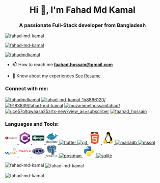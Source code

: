 <h1 align="center">Hi 👋, I'm Fahad Md Kamal</h1>
<h3 align="center">A passionate Full-Stack developer from Bangladesh</h3>

<p align="left"> <img src="https://komarev.com/ghpvc/?username=fahad-md-kamal&label=Profile%20views&color=0e75b6&style=flat" alt="fahad-md-kamal" /> </p>

<p align="left"> <a href="https://github.com/ryo-ma/github-profile-trophy"><img src="https://github-profile-trophy.vercel.app/?username=fahad-md-kamal" alt="fahad-md-kamal" /></a> </p>

<p align="left"> <a href="https://twitter.com/fahadmdkamal" target="blank"><img src="https://img.shields.io/twitter/follow/fahadmdkamal?logo=twitter&style=for-the-badge" alt="fahadmdkamal" /></a> </p>

- 📫 How to reach me **faahad.hossain@gmail.com**

- 📄 Know about my experiences <a href="https://drive.google.com/drive/folders/1TbAv3NGvIIXXykKjrcXaMK8sr1_zN7PK?usp=sharing"> See Resume </a>

<h3 align="left">Connect with me:</h3>
<p align="left">
<a href="https://twitter.com/fahadmdkamal" target="blank"><img align="center" src="https://cdn.jsdelivr.net/npm/simple-icons@3.0.1/icons/twitter.svg" alt="fahadmdkamal" height="30" width="40" /></a>
<a href="https://linkedin.com/in/fahad-md-kamal-1b8866120/" target="blank"><img align="center" src="https://cdn.jsdelivr.net/npm/simple-icons@3.0.1/icons/linkedin.svg" alt="fahad-md-kamal-1b8866120/" height="30" width="40" /></a>
<a href="https://stackoverflow.com/users/9183839/fahad-md-kamal" target="blank"><img align="center" src="https://cdn.jsdelivr.net/npm/simple-icons@3.0.1/icons/stackoverflow.svg" alt="9183839/fahad-md-kamal" height="30" width="40" /></a>
<a href="https://facebook.com/muzammelhossainfahad/" target="blank"><img align="center" src="https://cdn.jsdelivr.net/npm/simple-icons@3.0.1/icons/facebook.svg" alt="muzammelhossainfahad/" height="30" width="40" /></a>
<a href="https://www.youtube.com//channel/UCE57OltqWAaSA25ZrTx-nEw?view_as=subscriber" target="blank"><img align="center" src="https://cdn.jsdelivr.net/npm/simple-icons@3.0.1/icons/youtube.svg" alt="uce57oltqwaasa25zrtx-new?view_as=subscriber" height="30" width="40" /></a>
<a href="https://www.hackerrank.com/faahad_hossain" target="blank"><img align="center" src="https://cdn.jsdelivr.net/npm/simple-icons@3.0.1/icons/hackerrank.svg" alt="faahad_hossain" height="30" width="40" /></a>
</p>

<h3 align="left">Languages and Tools:</h3>
<p align="left"> <a href="https://angular.io" target="_blank"> <img src="https://raw.githubusercontent.com/devicons/devicon/master/icons/angularjs/angularjs-original-wordmark.svg" alt="angularjs" width="40" height="40"/> </a> <a href="https://www.w3schools.com/cs/" target="_blank"> <img src="https://raw.githubusercontent.com/devicons/devicon/master/icons/csharp/csharp-original.svg" alt="csharp" width="40" height="40"/> </a> <a href="https://www.djangoproject.com/" target="_blank"> <img src="https://raw.githubusercontent.com/devicons/devicon/master/icons/django/django-original.svg" alt="django" width="40" height="40"/> </a> <a href="https://www.docker.com/" target="_blank"> <img src="https://raw.githubusercontent.com/devicons/devicon/master/icons/docker/docker-original-wordmark.svg" alt="docker" width="40" height="40"/> </a> <a href="https://flutter.dev" target="_blank"> <img src="https://www.vectorlogo.zone/logos/flutterio/flutterio-icon.svg" alt="flutter" width="40" height="40"/> </a> <a href="https://git-scm.com/" target="_blank"> <img src="https://www.vectorlogo.zone/logos/git-scm/git-scm-icon.svg" alt="git" width="40" height="40"/> </a> <a href="https://www.w3.org/html/" target="_blank"> <img src="https://raw.githubusercontent.com/devicons/devicon/master/icons/html5/html5-original-wordmark.svg" alt="html5" width="40" height="40"/> </a> <a href="https://www.linux.org/" target="_blank"> <img src="https://raw.githubusercontent.com/devicons/devicon/master/icons/linux/linux-original.svg" alt="linux" width="40" height="40"/> </a> <a href="https://mariadb.org/" target="_blank"> <img src="https://www.vectorlogo.zone/logos/mariadb/mariadb-icon.svg" alt="mariadb" width="40" height="40"/> </a> <a href="https://www.microsoft.com/en-us/sql-server" target="_blank"> <img src="https://cdn.worldvectorlogo.com/logos/microsoft-sql-server.svg" alt="mssql" width="40" height="40"/> </a> <a href="https://www.mysql.com/" target="_blank"> <img src="https://raw.githubusercontent.com/devicons/devicon/master/icons/mysql/mysql-original-wordmark.svg" alt="mysql" width="40" height="40"/> </a> <a href="https://www.oracle.com/" target="_blank"> <img src="https://raw.githubusercontent.com/devicons/devicon/master/icons/oracle/oracle-original.svg" alt="oracle" width="40" height="40"/> </a> <a href="https://www.php.net" target="_blank"> <img src="https://raw.githubusercontent.com/devicons/devicon/master/icons/php/php-original.svg" alt="php" width="40" height="40"/> </a> <a href="https://www.postgresql.org" target="_blank"> <img src="https://raw.githubusercontent.com/devicons/devicon/master/icons/postgresql/postgresql-original-wordmark.svg" alt="postgresql" width="40" height="40"/> </a> <a href="https://postman.com" target="_blank"> <img src="https://www.vectorlogo.zone/logos/getpostman/getpostman-icon.svg" alt="postman" width="40" height="40"/> </a> <a href="https://www.python.org" target="_blank"> <img src="https://raw.githubusercontent.com/devicons/devicon/master/icons/python/python-original.svg" alt="python" width="40" height="40"/> </a> <a href="https://www.sqlite.org/" target="_blank"> <img src="https://www.vectorlogo.zone/logos/sqlite/sqlite-icon.svg" alt="sqlite" width="40" height="40"/> </a> </p>

<p><img align="left" src="https://github-readme-stats.vercel.app/api/top-langs?username=fahad-md-kamal&show_icons=true&locale=en&layout=compact" alt="fahad-md-kamal" /></p>

<p>&nbsp;<img align="center" src="https://github-readme-stats.vercel.app/api?username=fahad-md-kamal&show_icons=true&locale=en" alt="fahad-md-kamal" /></p>

<p><img align="center" src="https://github-readme-streak-stats.herokuapp.com/?user=fahad-md-kamal&" alt="fahad-md-kamal" /></p>

